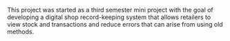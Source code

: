 This project was started as a third semester mini project with the goal of developing a digital shop record-keeping system that allows retailers to view stock and transactions and reduce errors that can arise from using old methods.
